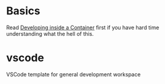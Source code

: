 # Basics
Read [Developing inside a Container](https://code.visualstudio.com/docs/remote/containers) first if you have hard time understanding what the hell of this.

# vscode
VSCode template for general development workspace
